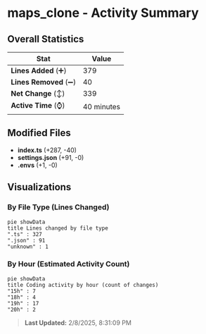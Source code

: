 # maps_clone - Activity Summary 

## Overall Statistics

| Stat                   | Value                                                             |
| ---------------------- | ----------------------------------------------------------------- |
| **Lines Added** (➕)   | 379                                          |
| **Lines Removed** (➖) | 40                                        |
| **Net Change** (↕)    | 339                |
| **Active Time** (⌚)   | 40 minutes |


## Modified Files
- **index.ts** (+287, -40)
- **settings.json** (+91, -0)
- **.envs** (+1, -0)

## Visualizations

### By File Type (Lines Changed)

```mermaid
pie showData
title Lines changed by file type
".ts" : 327
".json" : 91
"unknown" : 1
```

### By Hour (Estimated Activity Count)

```mermaid
pie showData
title Coding activity by hour (count of changes)
"15h" : 7
"18h" : 4
"19h" : 17
"20h" : 2
```


> **Last Updated:** 2/8/2025, 8:31:09 PM